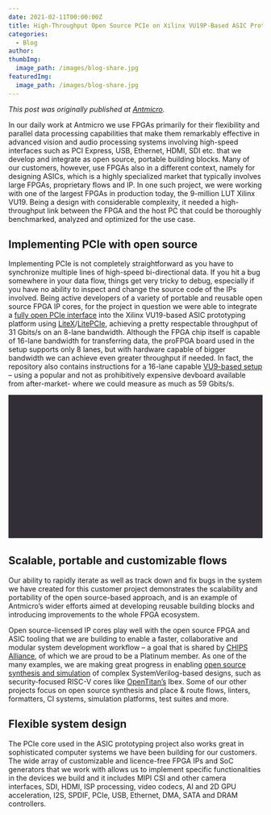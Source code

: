 ```yaml
---
date: 2021-02-11T00:00:00Z
title: High-Throughput Open Source PCIe on Xilinx VU19P-Based ASIC Prototyping Platform
categories:
  - Blog
author:
thumbImg:
  image_path: /images/blog-share.jpg
featuredImg:
  image_path: /images/blog-share.jpg
---
```


*This post was originally published at [Antmicro](https://antmicro.com/blog/2021/02/high-throughput-open-source-pcie-on-xilinx-vu19/).*

In our daily work at Antmicro we use FPGAs primarily for their flexibility and parallel data processing capabilities that make them remarkably effective in advanced vision and audio processing systems involving high-speed interfaces such as PCI Express, USB, Ethernet, HDMI, SDI etc. that we develop and integrate as open source, portable building blocks. Many of our customers, however, use FPGAs also in a different context, namely for designing ASICs, which is a highly specialized market that typically involves large FPGAs, proprietary flows and IP. In one such project, we were working with one of the largest FPGAs in production today, the 9-million LUT Xilinx VU19. Being a design with considerable complexity, it needed a high-throughput link between the FPGA and the host PC that could be thoroughly benchmarked, analyzed and optimized for the use case.

## Implementing PCIe with open source

Implementing PCIe is not completely straightforward as you have to synchronize multiple lines of high-speed bi-directional data. If you hit a bug somewhere in your data flow, things get very tricky to debug, especially if you have no ability to inspect and change the source code of the IPs involved. Being active developers of a variety of portable and reusable open source FPGA IP cores, for the project in question we were able to integrate a [fully open PCIe interface](https://github.com/antmicro/virtex-ultrascale-pcie) into the Xilinx VU19-based ASIC prototyping platform using [LiteX](http://github.com/enjoy-digital/litex)/[LitePCIe](https://github.com/enjoy-digital/litepcie), achieving a pretty respectable throughput of 31 Gbits/s on an 8-lane bandwidth. Although the FPGA chip itself is capable of 16-lane bandwidth for transferring data, the proFPGA board used in the setup supports only 8 lanes, but with hardware capable of bigger bandwidth we can achieve even greater throughput if needed. In fact, the repository also contains instructions for a 16-lane capable [VU9-based setup](https://chipsalliance.org/blog/2021/02/11/high-throughput-open-source-pcie/_wp_link_placeholder) – using a popular and not as prohibitively expensive devboard available from after-market- where we could measure as much as 59 Gbits/s.

![PCIe connection between host PC and VU19](high_troughput_PCIE.gif)

## Scalable, portable and customizable flows

Our ability to rapidly iterate as well as track down and fix bugs in the system we have created for this customer project demonstrates the scalability and portability of the open source-based approach, and is an example of Antmicro’s wider efforts aimed at developing reusable building blocks and introducing improvements to the whole FPGA ecosystem.

Open source-licensed IP cores play well with the open source FPGA and ASIC tooling that we are building to enable a faster, collaborative and modular system development workflow – a goal that is shared by [CHIPS Alliance](https://chipsalliance.org/), of which we are proud to be a Platinum member. As one of the many examples, we are making great progress in enabling [open source synthesis and simulation](https://antmicro.com/blog/2020/12/ibex-support-in-verilator-yosys-via-uhdm-surelog/) of complex SystemVerilog-based designs, such as security-focused RISC-V cores like [OpenTitan’s](https://opentitan.org/) Ibex. Some of our other projects focus on open source synthesis and place & route flows, linters, formatters, CI systems, simulation platforms, test suites and more.

## Flexible system design

The PCIe core used in the ASIC prototyping project also works great in sophisticated computer systems we have been building for our customers. The wide array of customizable and licence-free FPGA IPs and SoC generators that we work with allows us to implement specific functionalities in the devices we build and it includes MIPI CSI and other camera interfaces, SDI, HDMI, ISP processing, video codecs, AI and 2D GPU acceleration, I2S, SPDIF, PCIe, USB, Ethernet, DMA, SATA and DRAM controllers.